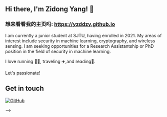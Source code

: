 ## Hi there, I'm Zidong Yang! 👋

### 想来看看我的主页吗: https://yzddzy.github.io

I am currently a junior student at SJTU, having enrolled in 2021.
My areas of interest include security in machine learning, cryptography, and wireless sensing.
I am seeking opportunities for a Research Assistantship or PhD position in the field of security in machine learning.

I love running 🏃‍♀️, traveling ✈️,and reading📘.  

Let's passionate!
## Get in touch

[![GitHub](https://img.shields.io/badge/GitHub-grey?logo=github)](https://github.com/yzddzy)

-->
